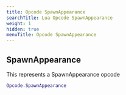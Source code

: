 ```yaml
---
title: Opcode SpawnAppearance
searchTitle: Lua Opcode SpawnAppearance
weight: 1
hidden: true
menuTitle: Opcode SpawnAppearance
---
```

## SpawnAppearance

This represents a SpawnAppearance opcode
```lua
Opcode.SpawnAppearance
```
